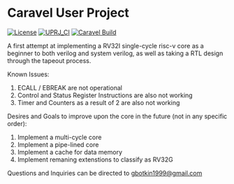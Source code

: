 # Caravel User Project

[![License](https://img.shields.io/badge/License-Apache%202.0-blue.svg)](https://opensource.org/licenses/Apache-2.0) [![UPRJ_CI](https://github.com/efabless/caravel_project_example/actions/workflows/user_project_ci.yml/badge.svg)](https://github.com/efabless/caravel_project_example/actions/workflows/user_project_ci.yml) [![Caravel Build](https://github.com/efabless/caravel_project_example/actions/workflows/caravel_build.yml/badge.svg)](https://github.com/efabless/caravel_project_example/actions/workflows/caravel_build.yml)

A first attempt at implementing a RV32I single-cycle risc-v core as a beginner to both verilog and system verilog, as well
as taking a RTL design through the tapeout process.

Known Issues:
1. ECALL / EBREAK are not operational
2. Control and Status Register Instructions are also not working
3. Timer and Counters as a result of 2 are also not working

Desires and Goals to improve upon the core in the future (not in any specific order):
1. Implement a multi-cycle core
2. Implement a pipe-lined core
3. Implement a cache for data memory
4. Implement remaning extenstions to classify as RV32G

Questions and Inquiries can be directed to gbotkin1999@gmail.com
